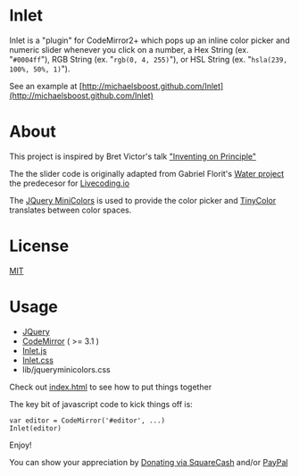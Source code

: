 # Inlet
Inlet is a "plugin" for CodeMirror2+ which pops up an inline color picker and numeric slider whenever you click on a number, a Hex String (ex. "`#0004ff`"), RGB String (ex. "`rgb(0, 4, 255)`"), or HSL String (ex. "`hsla(239, 100%, 50%, 1)`").

See an example at [http://michaelsboost.github.com/Inlet](http://michaelsboost.github.com/Inlet)

# About

This project is inspired by Bret Victor's talk ["Inventing on Principle"](https://vimeo.com/36579366)  

The the slider code is originally adapted from Gabriel Florit's [Water project](http://gabrielflor.it/water) the predecesor for [Livecoding.io](http://livecoding.io)

The [JQuery MiniColors](http://labs.abeautifulsite.net/jquery-minicolors/) is used to provide the color picker and [TinyColor](https://bgrins.github.io/TinyColor/) translates between color spaces.

# License

[MIT](https://github.com/michaelsboost/Inlet/blob/gh-pages/LICENSE)

# Usage

- [JQuery](http://jquery.com/)
- [CodeMirror](http://codemirror.net/) ( >= 3.1 )
- [Inlet.js](https://github.com/michaelsboost/Inlet/blob/gh-pages/inlet.js)
- [Inlet.css](https://github.com/michaelsboost/Inlet/blob/gh-pages/inlet.css)
- lib/jqueryminicolors.css

Check out [index.html](https://github.com/michaelsboost/Inlet/blob/gh-pages/index.html) to see how to put things together

The key bit of javascript code to kick things off is:  

    var editor = CodeMirror('#editor', ...)
    Inlet(editor)

Enjoy!

You can show your appreciation by [Donating via SquareCash](https://cash.me/$michaelsboost) and/or [PayPal](https://www.paypal.me/mikethedj4)
